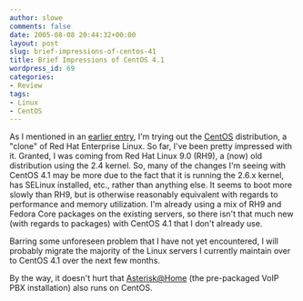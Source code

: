 ```yaml
---
author: slowe
comments: false
date: 2005-08-08 20:44:32+00:00
layout: post
slug: brief-impressions-of-centos-41
title: Brief Impressions of CentOS 4.1
wordpress_id: 69
categories:
- Review
tags:
- Linux
- CentOS
---
```


As I mentioned in an [earlier entry]({{site.url}}/2005/07/13/trying-a-new-linux-distribution/), I'm trying out the [CentOS](http://www.centos.org/) distribution, a "clone" of Red Hat Enterprise Linux. So far, I've been pretty impressed with it. Granted, I was coming from Red Hat Linux 9.0 (RH9), a (now) old distribution using the 2.4 kernel. So, many of the changes I'm seeing with CentOS 4.1 may be more due to the fact that it is running the 2.6.x kernel, has SELinux installed, etc., rather than anything else. It seems to boot more slowly than RH9, but is otherwise reasonably equivalent with regards to performance and memory utilization. I'm already using a mix of RH9 and Fedora Core packages on the existing servers, so there isn't that much new (with regards to packages) with CentOS 4.1 that I don't already use.

Barring some unforeseen problem that I have not yet encountered, I will probably migrate the majority of the Linux servers I currently maintain over to CentOS 4.1 over the next few months.

By the way, it doesn't hurt that [Asterisk@Home](http://asteriskathome.sourceforge.net/) (the pre-packaged VoIP PBX installation) also runs on CentOS.
